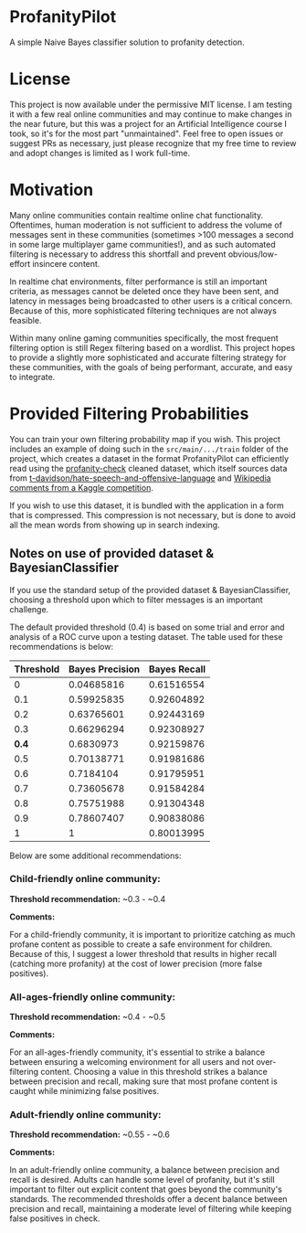 # ProfanityPilot

A simple Naive Bayes classifier solution to profanity detection.

# License

This project is now available under the permissive MIT license. I am testing it with a few real online communities and may continue to make changes in the near future, but this was a project for an Artificial Intelligence course I took, so it's for the most part "unmaintained". Feel free to open issues or suggest PRs as necessary, just please recognize that my free time to review and adopt changes is limited as I work full-time.

# Motivation

Many online communities contain realtime online chat functionality. Oftentimes, human moderation is not sufficient to
address the volume of messages sent in these communities (sometimes >100 messages a second in some large multiplayer
game communities!), and as such automated filtering is necessary to address this shortfall and prevent
obvious/low-effort insincere content.

In realtime chat environments, filter performance is still an important criteria, as messages cannot be deleted once
they have been sent, and latency in messages being broadcasted to other users is a critical concern. Because of this,
more sophisticated filtering techniques are not always feasible.

Within many online gaming communities specifically, the most frequent filtering option is still Regex filtering based on
a wordlist. This project hopes to provide a slightly more sophisticated and accurate filtering strategy for these
communities, with the goals of being performant, accurate, and easy to integrate.

# Provided Filtering Probabilities

You can train your own filtering probability map if you wish. This project includes an example of doing such in
the ``src/main/.../train`` folder of the project, which creates a dataset in the format ProfanityPilot can efficiently
read using
the [profanity-check](https://github.com/vzhou842/profanity-check/blob/master/profanity_check/data/clean_data.csv)
cleaned dataset, which itself sources data
from [t-davidson/hate-speech-and-offensive-language](https://github.com/t-davidson/hate-speech-and-offensive-language/tree/master/data)
and [Wikipedia comments from a Kaggle competition](https://www.kaggle.com/c/jigsaw-toxic-comment-classification-challenge).

If you wish to use this dataset, it is bundled with the application in a form that is compressed. This compression is
not necessary, but is done to avoid all the mean words from showing up in search indexing.

## Notes on use of provided dataset & BayesianClassifier

If you use the standard setup of the provided dataset & BayesianClassifier, choosing a threshold upon which to filter
messages is an important challenge.

The default provided threshold (0.4) is based on some trial and error and analysis of a ROC curve upon a testing
dataset. The table used for these recommendations is below:

| Threshold | Bayes Precision | Bayes Recall |
|-----------|-----------------|--------------|
| 0         | 0.04685816      | 0.61516554   |
| 0.1       | 0.59925835      | 0.92604892   |
| 0.2       | 0.63765601      | 0.92443169   |
| 0.3       | 0.66296294      | 0.92308927   |
| **0.4**   | 0.6830973       | 0.92159876   |
| 0.5       | 0.70138771      | 0.91981686   |
| 0.6       | 0.7184104       | 0.91795951   |
| 0.7       | 0.73605678      | 0.91584284   |
| 0.8       | 0.75751988      | 0.91304348   |
| 0.9       | 0.78607407      | 0.90838086   |
| 1         | 1               | 0.80013995   |

Below are some additional recommendations:

### Child-friendly online community:

**Threshold recommendation:** ~0.3 - ~0.4

**Comments:**

For a child-friendly community, it is important to prioritize catching as much profane content as possible to create a
safe environment for children. Because of this, I suggest a lower threshold that results in higher recall (catching more
profanity) at the cost of lower precision (more false positives).

### All-ages-friendly online community:

**Threshold recommendation:** ~0.4 - ~0.5

**Comments:**

For an all-ages-friendly community, it's essential to strike a balance between ensuring a welcoming environment for all
users and not over-filtering content. Choosing a value in this threshold strikes a balance between precision and recall,
making sure that most profane content is caught while minimizing false positives.

### Adult-friendly online community:

**Threshold recommendation:** ~0.55 - ~0.6

**Comments:**

In an adult-friendly online community, a balance between precision and recall is desired. Adults can handle some level
of profanity, but it's still important to filter out explicit content that goes beyond the community's standards. The
recommended thresholds offer a decent balance between precision and recall, maintaining a moderate level of filtering
while keeping false positives in check.

